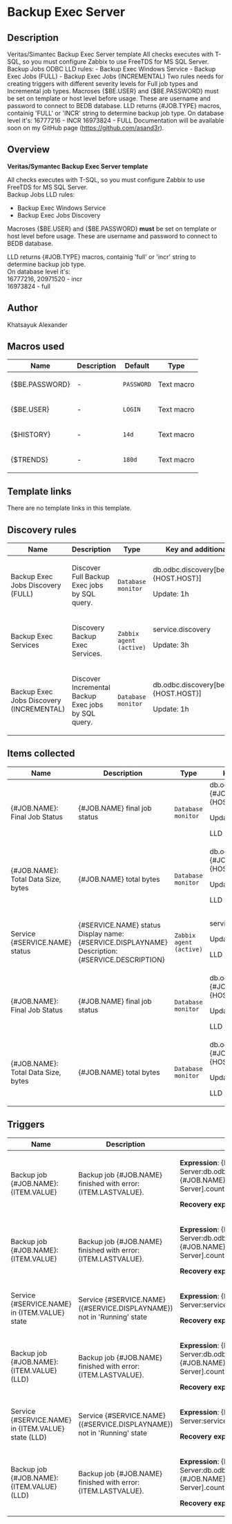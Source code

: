 # Backup Exec Server

## Description

Veritas/Simantec Backup Exec Server template All checks executes with T-SQL, so you must configure Zabbix to use FreeTDS for MS SQL Server. Backup Jobs ODBC LLD rules: - Backup Exec Windows Service - Backup Exec Jobs (FULL) - Backup Exec Jobs (INCREMENTAL) Two rules needs for creating triggers with different severity levels for Full job types and Incremental job types. Macroses {$BE.USER} and {$BE.PASSWORD} must be set on template or host level before usage. These are username and password to connect to BEDB database. LLD returns {#JOB.TYPE} macros, containig 'FULL' or 'INCR' string to determine backup job type. On database level it's: 16777216 - INCR 16973824 - FULL Documentation will be available soon on my GitHub page (https://github.com/asand3r).

## Overview

**Veritas/Symantec Backup Exec Server template**


All checks executes with T-SQL, so you must configure Zabbix to use FreeTDS for MS SQL Server.  
Backup Jobs LLD rules:  
- Backup Exec Windows Service  
- Backup Exec Jobs Discovery  
  
Macroses {$BE.USER} and {$BE.PASSWORD} **must** be set on template or host level before usage. These are username and password to connect to BEDB database.  
  
LLD returns {#JOB.TYPE} macros, containig 'full' or 'incr' string to determine backup job type.  
On database level it's:  
16777216, 20971520 - incr  
16973824 - full  
  




## Author

Khatsayuk Alexander

## Macros used

|Name|Description|Default|Type|
|----|-----------|-------|----|
|{$BE.PASSWORD}|<p>-</p>|`PASSWORD`|Text macro|
|{$BE.USER}|<p>-</p>|`LOGIN`|Text macro|
|{$HISTORY}|<p>-</p>|`14d`|Text macro|
|{$TRENDS}|<p>-</p>|`180d`|Text macro|


## Template links

There are no template links in this template.

## Discovery rules

|Name|Description|Type|Key and additional info|
|----|-----------|----|----|
|Backup Exec Jobs Discovery (FULL)|<p>Discover Full Backup Exec jobs by SQL query.</p>|`Database monitor`|db.odbc.discovery[be.jobs.full,{HOST.HOST}]<p>Update: 1h</p>|
|Backup Exec Services|<p>Discovery Backup Exec Services.</p>|`Zabbix agent (active)`|service.discovery<p>Update: 3h</p>|
|Backup Exec Jobs Discovery (INCREMENTAL)|<p>Discover Incremental Backup Exec jobs by SQL query.</p>|`Database monitor`|db.odbc.discovery[be.jobs.incr,{HOST.HOST}]<p>Update: 1h</p>|


## Items collected

|Name|Description|Type|Key and additional info|
|----|-----------|----|----|
|{#JOB.NAME}: Final Job Status|<p>{#JOB.NAME} final job status</p>|`Database monitor`|db.odbc.select[be.job.full.{#JOB.NAME}.finaljobstatus,{HOST.HOST}]<p>Update: 15m</p><p>LLD</p>|
|{#JOB.NAME}: Total Data Size, bytes|<p>{#JOB.NAME} total bytes</p>|`Database monitor`|db.odbc.select[be.job.full.{#JOB.NAME}.totalbytes,{HOST.HOST}]<p>Update: 15m</p><p>LLD</p>|
|Service {#SERVICE.NAME} status|<p>{#SERVICE.NAME} status Display name: {#SERVICE.DISPLAYNAME} Description: {#SERVICE.DESCRIPTION}</p>|`Zabbix agent (active)`|service.info[{#SERVICE.NAME}]<p>Update: 1m</p><p>LLD</p>|
|{#JOB.NAME}: Final Job Status|<p>{#JOB.NAME} final job status</p>|`Database monitor`|db.odbc.select[be.job.incr.{#JOB.NAME}.finaljobstatus,{HOST.HOST}]<p>Update: 15m</p><p>LLD</p>|
|{#JOB.NAME}: Total Data Size, bytes|<p>{#JOB.NAME} total bytes</p>|`Database monitor`|db.odbc.select[be.job.incr.{#JOB.NAME}.totalbytes,{HOST.HOST}]<p>Update: 15m</p><p>LLD</p>|


## Triggers

|Name|Description|Expression|Priority|
|----|-----------|----------|--------|
|Backup job {#JOB.NAME}: {ITEM.VALUE}|<p>Backup job {#JOB.NAME} finished with error: {ITEM.LASTVALUE}.</p>|<p>**Expression**: {Backup Exec Server:db.odbc.select[be.job.full.{#JOB.NAME}.finaljobstatus,Backup Exec Server].count(#2,19,ne)}<>0</p><p>**Recovery expression**: </p>|average|
|Backup job {#JOB.NAME}: {ITEM.VALUE}|<p>Backup job {#JOB.NAME} finished with error: {ITEM.LASTVALUE}.</p>|<p>**Expression**: {Backup Exec Server:db.odbc.select[be.job.incr.{#JOB.NAME}.finaljobstatus,Backup Exec Server].count(#2,19,ne)}<>0</p><p>**Recovery expression**: </p>|warning|
|Service {#SERVICE.NAME} in {ITEM.VALUE} state|<p>Service {#SERVICE.NAME} ({#SERVICE.DISPLAYNAME}) not in 'Running' state</p>|<p>**Expression**: {Backup Exec Server:service.info[{#SERVICE.NAME}].count(#5,0,ne)}>3</p><p>**Recovery expression**: </p>|warning|
|Backup job {#JOB.NAME}: {ITEM.VALUE} (LLD)|<p>Backup job {#JOB.NAME} finished with error: {ITEM.LASTVALUE}.</p>|<p>**Expression**: {Backup Exec Server:db.odbc.select[be.job.full.{#JOB.NAME}.finaljobstatus,Backup Exec Server].count(#2,19,ne)}<>0</p><p>**Recovery expression**: </p>|average|
|Service {#SERVICE.NAME} in {ITEM.VALUE} state (LLD)|<p>Service {#SERVICE.NAME} ({#SERVICE.DISPLAYNAME}) not in 'Running' state</p>|<p>**Expression**: {Backup Exec Server:service.info[{#SERVICE.NAME}].count(#5,0,ne)}>3</p><p>**Recovery expression**: </p>|warning|
|Backup job {#JOB.NAME}: {ITEM.VALUE} (LLD)|<p>Backup job {#JOB.NAME} finished with error: {ITEM.LASTVALUE}.</p>|<p>**Expression**: {Backup Exec Server:db.odbc.select[be.job.incr.{#JOB.NAME}.finaljobstatus,Backup Exec Server].count(#2,19,ne)}<>0</p><p>**Recovery expression**: </p>|warning|
